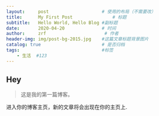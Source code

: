 ```yaml
---
layout:     post                    # 使用的布局（不需要改）
title:      My First Post               # 标题 
subtitle:   Hello World, Hello Blog #副标题
date:       2020-04-20              # 时间
author:     zrf                      # 作者
header-img: img/post-bg-2015.jpg    #这篇文章标题背景图片
catalog: true                       # 是否归档
tags:                               #标签
    - 生活  #123
---
```


## Hey
>这是我的第一篇博客。

进入你的博客主页，新的文章将会出现在你的主页上.
